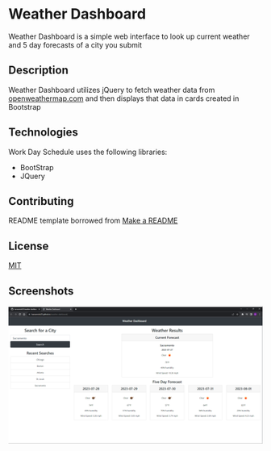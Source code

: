 # Weather Dashboard

Weather Dashboard is a simple web interface to look up current weather and 5 day forecasts of a city you submit

## Description

Weather Dashboard utilizes jQuery to fetch weather data from [openweathermap.com](https://openweathermap.org/api) and then displays that data in cards created in Bootstrap

## Technologies

Work Day Schedule uses the following libraries:

- BootStrap
- JQuery

## Contributing

README template borrowed from [Make a README](https://www.makeareadme.com/)

## License

[MIT](https://choosealicense.com/licenses/mit/)

## Screenshots

![Website Screenshot One](assets/images/websiteScreenshot.png)
